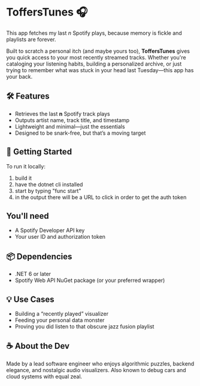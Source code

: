 # ToffersTunes 🎧

This app fetches my last *n* Spotify plays, because memory is fickle and playlists are forever.

Built to scratch a personal itch (and maybe yours too), **ToffersTunes** gives you quick access to your most recently streamed tracks. Whether you're cataloging your listening habits, building a personalized archive, or just trying to remember what was stuck in your head last Tuesday—this app has your back.

## 🛠 Features
- Retrieves the last **n** Spotify track plays
- Outputs artist name, track title, and timestamp
- Lightweight and minimal—just the essentials
- Designed to be snark-free, but that’s a moving target

## 🚀 Getting Started
To run it locally:
1) build it
2) have the dotnet cli installed
3) start by typing "func start"
4) in the output there will be a URL to click in order to get the auth token

## You'll need
- A Spotify Developer API key
- Your user ID and authorization token

## 📦 Dependencies
- .NET 6 or later
- Spotify Web API NuGet package (or your preferred wrapper)

## 💡 Use Cases
- Building a “recently played” visualizer
- Feeding your personal data monster
- Proving you did listen to that obscure jazz fusion playlist

## ☕ About the Dev
Made by a lead software engineer who enjoys algorithmic puzzles, backend elegance, and nostalgic audio visualizers. Also known to debug cars and cloud systems with equal zeal.
